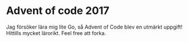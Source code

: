 # Advent of code 2017 #
Jag försöker lära mig lite Go, så Advent of Code blev en utmärkt uppgift! Hittills mycket lärorikt. Feel free att forka.
